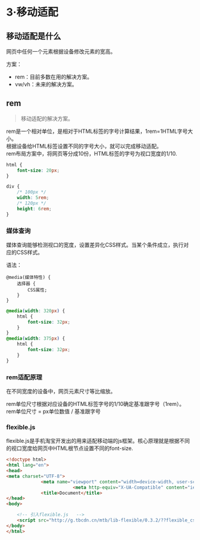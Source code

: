 # 3·移动适配

## 移动适配是什么
网页中任何一个元素根据设备修改元素的宽高。  

方案：
- rem：目前多数在用的解决方案。
- vw/vh：未来的解决方案。

## rem
> 移动适配的解决方案。

rem是一个相对单位，是相对于HTML标签的字号计算结果，1rem=1HTML字号大小。  
根据设备给HTML标签设置不同的字号大小，就可以完成移动适配。  
rem布局方案中，将网页等分成10份，HTML标签的字号为视口宽度的1/10.  

```css
html {
    font-size: 20px;
}

div {
    /* 100px */
    width: 5rem;
    /* 120px */
    height: 6rem;
}
```

### 媒体查询
媒体查询能够检测视口的宽度，设置差异化CSS样式。当某个条件成立，执行对应的CSS样式。  

语法：
```text
@media(媒体特性) {
    选择器 {
        CSS属性;
    }
}
```

```css
@media(width: 320px) {
    html {
        font-size: 32px;
    }
}
@media(width: 375px) {
    html {
        font-size: 32px;
    }
}
```

### rem适配原理
在不同宽度的设备中，网页元素尺寸等比缩放。  

rem单位尺寸根据对应设备的HTML标签字号的1/10确定基准跟字号（1rem）。  
rem单位尺寸 = px单位数值 / 基准跟字号

### flexible.js
flexible.js是手机淘宝开发出的用来适配移动端的js框架。核心原理就是根据不同的视口宽度给网页中HTML根节点设置不同的font-size.  

```html
<!doctype html>
<html lang="en">
<head>
<meta charset="UTF-8">
             <meta name="viewport" content="width=device-width, user-scalable=no, initial-scale=1.0, maximum-scale=1.0, minimum-scale=1.0">
                         <meta http-equiv="X-UA-Compatible" content="ie=edge">
             <title>Document</title>
</head>
<body>

    <!-- 引入flexible.js   -->
    <script src="http://g.tbcdn.cn/mtb/lib-flexible/0.3.2/??flexible_css.js,flexible.js"></script>
</body>
</html>
```
